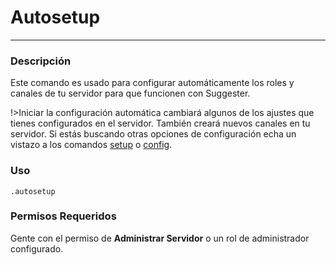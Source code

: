 # Autosetup
---
### Descripción
Este comando es usado para configurar automáticamente los roles y canales de tu servidor para que funcionen con Suggester.

!>Iniciar la configuración automática cambiará algunos de los ajustes que tienes configurados en el servidor. También creará nuevos canales en tu servidor. Si estás buscando otras opciones de configuración echa un vistazo a los comandos [setup](/admin/setup.mps) o [config](/admin/config.md).

### Uso
```
.autosetup
```
### Permisos Requeridos
Gente con el permiso de **Administrar Servidor** o un rol de administrador configurado.
